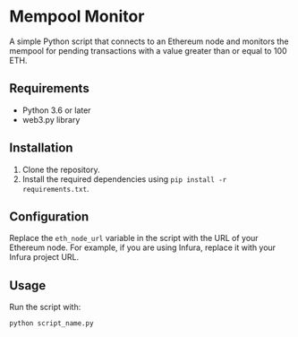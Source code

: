 # Mempool Monitor

A simple Python script that connects to an Ethereum node and monitors the mempool for pending transactions with a value greater than or equal to 100 ETH.

## Requirements

- Python 3.6 or later
- web3.py library

## Installation

1. Clone the repository.
2. Install the required dependencies using `pip install -r requirements.txt`.

## Configuration

Replace the `eth_node_url` variable in the script with the URL of your Ethereum node. For example, if you are using Infura, replace it with your Infura project URL.

## Usage

Run the script with:

```bash
python script_name.py
